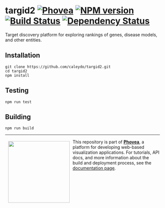 targid2 [![Phovea][phovea-image]][phovea-url] [![NPM version][npm-image]][npm-url] [![Build Status][travis-image]][travis-url] [![Dependency Status][daviddm-image]][daviddm-url]
=====================

Target discovery platform for exploring rankings of genes, disease models, and other entities.

Installation
------------

```
git clone https://github.com/caleydo/targid2.git
cd targid2
npm install
```

Testing
-------

```
npm run test
```

Building
--------

```
npm run build
```



***

<a href="https://caleydo.org"><img src="http://caleydo.org/assets/images/logos/caleydo.svg" align="left" width="200px" hspace="10" vspace="6"></a>
This repository is part of **[Phovea](http://phovea.caleydo.org/)**, a platform for developing web-based visualization applications. For tutorials, API docs, and more information about the build and deployment process, see the [documentation page](http://caleydo.org/documentation/).


[phovea-image]: https://img.shields.io/badge/Phovea-Client%20Plugin-F47D20.svg
[phovea-url]: https://phovea.caleydo.org
[npm-image]: https://badge.fury.io/js/targid2.svg
[npm-url]: https://npmjs.org/package/targid2
[travis-image]: https://travis-ci.org/caleydo/targid2.svg?branch=master
[travis-url]: https://travis-ci.org/caleydo/targid2
[daviddm-image]: https://david-dm.org/caleydo/targid2.svg?theme=shields.io
[daviddm-url]: https://david-dm.org/caleydo/targid2
